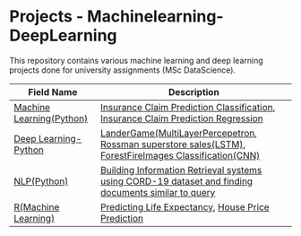 # Projects - Machinelearning-DeepLearning

This repository contains various machine learning and deep learning projects done for university assignments (MSc DataScience).

| Field Name                                   | Description |
| ---------------------------------------------| -----------  |
| [Machine Learning(Python)](https://github.com/Jhansi-27/University-Projects-Machinelearning-DeepLearning/tree/main/MachineLearning(Python))|  [Insurance Claim Prediction Classification](https://github.com/Jhansi-27/Projects-Machinelearning-DeepLearning/blob/main/MachineLearning(Python)/Insurance%20Claim%20Prediction/Classification_Insurance_Claim.ipynb),  [Insurance Claim Prediction Regression](https://github.com/Jhansi-27/Projects-Machinelearning-DeepLearning/blob/main/MachineLearning(Python)/Insurance%20Claim%20Prediction/Regression_Insurance_Claimvalue_Prediction.ipynb)|
| [Deep Learning-Python](https://github.com/Jhansi-27/University-Projects-Machinelearning-DeepLearning/tree/main/DeepLearning%20(Python))| [LanderGame(MultiLayerPercepetron](https://github.com/Jhansi-27/University-Projects-Machinelearning-DeepLearning/tree/main/DeepLearning%20(Python)/MultiLayerPercepetronFromScratch), [Rossman superstore sales(LSTM)](), [ForestFireImages Classification(CNN)](https://github.com/Jhansi-27/CE888/tree/main/FinalProject) |
| [NLP(Python)](https://github.com/Jhansi-27/Projects-Machinelearning-DeepLearning/tree/main/NLP%20(Python)) | [Building Information Retrieval systems using CORD-19 dataset and finding documents similar to query](https://github.com/Jhansi-27/Projects-Machinelearning-DeepLearning/blob/main/NLP%20(Python)/Building%20Information%20Retrieval%20System/IR_System2.ipynb)    |
| [R(Machine Learning)](https://github.com/Jhansi-27/Projects-Machinelearning-DeepLearning/tree/main/R%20(Machine%20Learning))                       | [Predicting Life Expectancy](https://github.com/Jhansi-27/Projects-Machinelearning-DeepLearning/tree/main/R%20(Machine%20Learning)/Life%20Expectancy%20Prediction), [House Price Prediction](https://github.com/Jhansi-27/Projects-Machinelearning-DeepLearning/tree/main/R%20(Machine%20Learning)/HousePrice_Prediction)   |

